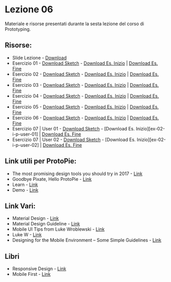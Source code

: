 # Lezione 06

Materiale e risorse presentati durante la sesta lezione del corso di Prototyping.

## Risorse:
* Slide Lezione - [Download][lezione-06-s-d]
* Esercizio 01 - [Download Sketch][ex-01-s] - [Download Es. Inizio][ex-01-i-p] | [Download Es. Fine][ex-01-f-p]
* Esercizio 02 - [Download Sketch][ex-02-s] - [Download Es. Inizio][ex-02-i-p] | [Download Es. Fine][ex-02-f-p]
* Esercizio 03 - [Download Sketch][ex-03-s] - [Download Es. Inizio][ex-03-i-p] | [Download Es. Fine][ex-03-f-p]
* Esercizio 04 - [Download Sketch][ex-04-s] - [Download Es. Inizio][ex-04-i-p] | [Download Es. Fine][ex-04-f-p]
* Esercizio 05 - [Download Sketch][ex-05-s] - [Download Es. Inizio][ex-05-i-p] | [Download Es. Fine][ex-05-f-p]
* Esercizio 06 - [Download Sketch][ex-01-s] - [Download Es. Inizio][ex-01-i-p] | [Download Es. Fine][ex-06-f-p]
* Esercizio 07 | User 01 - [Download Sketch][ex-02-s] - [Download Es. Inizio][ex-02-i-p-user-01] | [Download Es. Fine][ex-07-f-p-user-01]
* Esercizio 07 | User 02 - [Download Sketch][ex-02-s] - [Download Es. Inizio][ex-02-i-p-user-02] | [Download Es. Fine][ex-07-f-p-user-02]

## Link utili per ProtoPie:
* The most promising design tools you should try in 2017 - [Link][most-promising]
* Goodbye Pixate, Hello ProtoPie - [Link][goodbye-pixate]
* Learn - [Link][proto-learn]
* Demo - [Link][demo]

## Link Vari:
* Material Design - [Link][material-design]
* Material Design Guideline - [Link][material-design-guideline]
* Mobile UI Tips from Luke Wroblewski - [Link][luke-tips]
* Luke W - [Link][luke]
* Designing for the Mobile Environment – Some Simple Guidelines - [Link][mobile-env-tips]

## Libri
* Responsive Design - [Link][rsp-dsgn]
* Mobile First - [Link][mbl-frst]

[lezione-06-s-d]:    https://github.com/michelemazzucco/laba-prototyping-16-17/raw/lezione-06/slide/slide-lezione-06.pdf

[ex-01-s]: https://github.com/michelemazzucco/laba-prototyping-16-17/raw/lezione-06/esercizio/01.sketch
[ex-02-s]: https://github.com/michelemazzucco/laba-prototyping-16-17/raw/lezione-06/esercizio/02.sketch
[ex-03-s]: https://github.com/michelemazzucco/laba-prototyping-16-17/raw/lezione-06/esercizio/03.sketch
[ex-04-s]: https://github.com/michelemazzucco/laba-prototyping-16-17/raw/lezione-06/esercizio/04.sketch
[ex-05-s]: https://github.com/michelemazzucco/laba-prototyping-16-17/raw/lezione-06/esercizio/05.sketch
[ex-06-s]: https://github.com/michelemazzucco/laba-prototyping-16-17/raw/lezione-06/esercizio/06.sketch
[ex-07-s]: https://github.com/michelemazzucco/laba-prototyping-16-17/raw/lezione-06/esercizio/07.sketch

[ex-01-i-p]: https://github.com/michelemazzucco/laba-prototyping-16-17/raw/lezione-06/esercizio/01-start.pie
[ex-02-i-p]: https://github.com/michelemazzucco/laba-prototyping-16-17/raw/lezione-06/esercizio/02-start.pie
[ex-03-i-p]: https://github.com/michelemazzucco/laba-prototyping-16-17/raw/lezione-06/esercizio/03-start.pie
[ex-04-i-p]: https://github.com/michelemazzucco/laba-prototyping-16-17/raw/lezione-06/esercizio/04-start.pie
[ex-05-i-p]: https://github.com/michelemazzucco/laba-prototyping-16-17/raw/lezione-06/esercizio/05-start.pie
[ex-06-i-p]: https://github.com/michelemazzucco/laba-prototyping-16-17/raw/lezione-06/esercizio/06-start.pie
[ex-07-i-p-user-02]: https://github.com/michelemazzucco/laba-prototyping-16-17/raw/lezione-06/esercizio/07-start_user-01.pie
[ex-07-i-p-user-01]: https://github.com/michelemazzucco/laba-prototyping-16-17/raw/lezione-06/esercizio/07-start_user-02.pie

[ex-01-f-p]: https://github.com/michelemazzucco/laba-prototyping-16-17/raw/lezione-06/esercizio/01-end.pie
[ex-02-f-p]: https://github.com/michelemazzucco/laba-prototyping-16-17/raw/lezione-06/esercizio/02-end.pie
[ex-03-f-p]: https://github.com/michelemazzucco/laba-prototyping-16-17/raw/lezione-06/esercizio/03-end.pie
[ex-04-f-p]: https://github.com/michelemazzucco/laba-prototyping-16-17/raw/lezione-06/esercizio/04-end.pie
[ex-05-f-p]: https://github.com/michelemazzucco/laba-prototyping-16-17/raw/lezione-06/esercizio/05-end.pie
[ex-06-f-p]: https://github.com/michelemazzucco/laba-prototyping-16-17/raw/lezione-06/esercizio/06-end.pie
[ex-07-f-p-user-02]: https://github.com/michelemazzucco/laba-prototyping-16-17/raw/lezione-06/esercizio/07-end_user-01.pie
[ex-07-f-p-user-01]: https://github.com/michelemazzucco/laba-prototyping-16-17/raw/lezione-06/esercizio/07-end_user-02.pie

[material-design]: https://design.google.com/videos/making-material-design/ 
[luke-tips]: https://storify.com/cssradar/lukew-tips-for-mobile-ui
[proto-learn]: https://www.protopie.io/learn/
[proto-learn]: https://www.protopie.io/learn/
[luke]: https://www.lukew.com/
[most-promising]: https://blog.prototypr.io/the-most-promising-design-tools-you-should-try-in-2017-2e5d34b16261
[mobile-env-tips]: https://www.interaction-design.org/literature/article/designing-for-the-mobile-environment-some-simple-guidelines
[demo]: https://www.protopie.io/demo/
[goodbye-pixate]: https://blog.prototypr.io/goodbye-pixate-hello-protopie-dfba9850b6fd
[material-design-guideline]: https://material.io/guidelines/

[rsp-dsgn]: https://abookapart.com/collections/responsive-design
[mbl-frst]: https://abookapart.com/products/mobile-first
